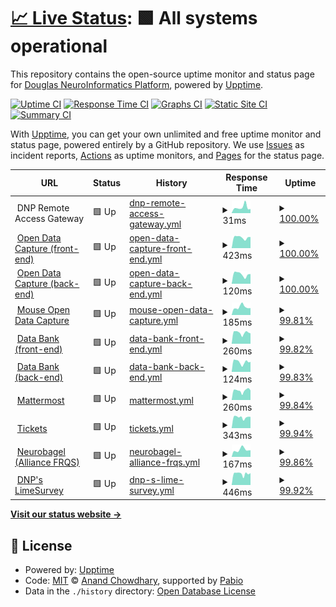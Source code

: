 # [📈 Live Status](https://https://status.douglasneuroinformatics.ca/): <!--live status--> **🟩 All systems operational**

This repository contains the open-source uptime monitor and status page for [Douglas NeuroInformatics Platform](https://douglasneuroinformatics.ca/), powered by [Upptime](https://github.com/upptime/upptime).

[![Uptime CI](https://github.com/DouglasNeuroInformatics/upptime/workflows/Uptime%20CI/badge.svg)](https://github.com/DouglasNeuroInformatics/upptime/actions?query=workflow%3A%22Uptime+CI%22)
[![Response Time CI](https://github.com/DouglasNeuroInformatics/upptime/workflows/Response%20Time%20CI/badge.svg)](https://github.com/DouglasNeuroInformatics/upptime/actions?query=workflow%3A%22Response+Time+CI%22)
[![Graphs CI](https://github.com/DouglasNeuroInformatics/upptime/workflows/Graphs%20CI/badge.svg)](https://github.com/DouglasNeuroInformatics/upptime/actions?query=workflow%3A%22Graphs+CI%22)
[![Static Site CI](https://github.com/DouglasNeuroInformatics/upptime/workflows/Static%20Site%20CI/badge.svg)](https://github.com/DouglasNeuroInformatics/upptime/actions?query=workflow%3A%22Static+Site+CI%22)
[![Summary CI](https://github.com/DouglasNeuroInformatics/upptime/workflows/Summary%20CI/badge.svg)](https://github.com/DouglasNeuroInformatics/upptime/actions?query=workflow%3A%22Summary+CI%22)

With [Upptime](https://upptime.js.org), you can get your own unlimited and free uptime monitor and status page, powered entirely by a GitHub repository. We use [Issues](https://github.com/DouglasNeuroInformatics/upptime/issues) as incident reports, [Actions](https://github.com/DouglasNeuroInformatics/upptime/actions) as uptime monitors, and [Pages](https://https://status.douglasneuroinformatics.ca/) for the status page.

<!--start: status pages-->
<!-- This summary is generated by Upptime (https://github.com/upptime/upptime) -->
<!-- Do not edit this manually, your changes will be overwritten -->
<!-- prettier-ignore -->
| URL | Status | History | Response Time | Uptime |
| --- | ------ | ------- | ------------- | ------ |
| <img alt="" src="https://icons.duckduckgo.com/ip3/null.ico" height="13"> DNP Remote Access Gateway | 🟩 Up | [dnp-remote-access-gateway.yml](https://github.com/DouglasNeuroInformatics/upptime/commits/HEAD/history/dnp-remote-access-gateway.yml) | <details><summary><img alt="Response time graph" src="./graphs/dnp-remote-access-gateway/response-time-week.png" height="20"> 31ms</summary><br><a href="https://status.douglasneuroinformatics.ca/history/dnp-remote-access-gateway"><img alt="Response time 50" src="https://img.shields.io/endpoint?url=https%3A%2F%2Fraw.githubusercontent.com%2FDouglasNeuroInformatics%2Fupptime%2FHEAD%2Fapi%2Fdnp-remote-access-gateway%2Fresponse-time.json"></a><br><a href="https://status.douglasneuroinformatics.ca/history/dnp-remote-access-gateway"><img alt="24-hour response time 22" src="https://img.shields.io/endpoint?url=https%3A%2F%2Fraw.githubusercontent.com%2FDouglasNeuroInformatics%2Fupptime%2FHEAD%2Fapi%2Fdnp-remote-access-gateway%2Fresponse-time-day.json"></a><br><a href="https://status.douglasneuroinformatics.ca/history/dnp-remote-access-gateway"><img alt="7-day response time 31" src="https://img.shields.io/endpoint?url=https%3A%2F%2Fraw.githubusercontent.com%2FDouglasNeuroInformatics%2Fupptime%2FHEAD%2Fapi%2Fdnp-remote-access-gateway%2Fresponse-time-week.json"></a><br><a href="https://status.douglasneuroinformatics.ca/history/dnp-remote-access-gateway"><img alt="30-day response time 37" src="https://img.shields.io/endpoint?url=https%3A%2F%2Fraw.githubusercontent.com%2FDouglasNeuroInformatics%2Fupptime%2FHEAD%2Fapi%2Fdnp-remote-access-gateway%2Fresponse-time-month.json"></a><br><a href="https://status.douglasneuroinformatics.ca/history/dnp-remote-access-gateway"><img alt="1-year response time 50" src="https://img.shields.io/endpoint?url=https%3A%2F%2Fraw.githubusercontent.com%2FDouglasNeuroInformatics%2Fupptime%2FHEAD%2Fapi%2Fdnp-remote-access-gateway%2Fresponse-time-year.json"></a></details> | <details><summary><a href="https://status.douglasneuroinformatics.ca/history/dnp-remote-access-gateway">100.00%</a></summary><a href="https://status.douglasneuroinformatics.ca/history/dnp-remote-access-gateway"><img alt="All-time uptime 98.53%" src="https://img.shields.io/endpoint?url=https%3A%2F%2Fraw.githubusercontent.com%2FDouglasNeuroInformatics%2Fupptime%2FHEAD%2Fapi%2Fdnp-remote-access-gateway%2Fuptime.json"></a><br><a href="https://status.douglasneuroinformatics.ca/history/dnp-remote-access-gateway"><img alt="24-hour uptime 100.00%" src="https://img.shields.io/endpoint?url=https%3A%2F%2Fraw.githubusercontent.com%2FDouglasNeuroInformatics%2Fupptime%2FHEAD%2Fapi%2Fdnp-remote-access-gateway%2Fuptime-day.json"></a><br><a href="https://status.douglasneuroinformatics.ca/history/dnp-remote-access-gateway"><img alt="7-day uptime 100.00%" src="https://img.shields.io/endpoint?url=https%3A%2F%2Fraw.githubusercontent.com%2FDouglasNeuroInformatics%2Fupptime%2FHEAD%2Fapi%2Fdnp-remote-access-gateway%2Fuptime-week.json"></a><br><a href="https://status.douglasneuroinformatics.ca/history/dnp-remote-access-gateway"><img alt="30-day uptime 97.93%" src="https://img.shields.io/endpoint?url=https%3A%2F%2Fraw.githubusercontent.com%2FDouglasNeuroInformatics%2Fupptime%2FHEAD%2Fapi%2Fdnp-remote-access-gateway%2Fuptime-month.json"></a><br><a href="https://status.douglasneuroinformatics.ca/history/dnp-remote-access-gateway"><img alt="1-year uptime 98.53%" src="https://img.shields.io/endpoint?url=https%3A%2F%2Fraw.githubusercontent.com%2FDouglasNeuroInformatics%2Fupptime%2FHEAD%2Fapi%2Fdnp-remote-access-gateway%2Fuptime-year.json"></a></details>
| <img alt="" src="https://icons.duckduckgo.com/ip3/demo.opendatacapture.org.ico" height="13"> [Open Data Capture (front-end)](https://demo.opendatacapture.org/auth/login) | 🟩 Up | [open-data-capture-front-end.yml](https://github.com/DouglasNeuroInformatics/upptime/commits/HEAD/history/open-data-capture-front-end.yml) | <details><summary><img alt="Response time graph" src="./graphs/open-data-capture-front-end/response-time-week.png" height="20"> 423ms</summary><br><a href="https://status.douglasneuroinformatics.ca/history/open-data-capture-front-end"><img alt="Response time 378" src="https://img.shields.io/endpoint?url=https%3A%2F%2Fraw.githubusercontent.com%2FDouglasNeuroInformatics%2Fupptime%2FHEAD%2Fapi%2Fopen-data-capture-front-end%2Fresponse-time.json"></a><br><a href="https://status.douglasneuroinformatics.ca/history/open-data-capture-front-end"><img alt="24-hour response time 438" src="https://img.shields.io/endpoint?url=https%3A%2F%2Fraw.githubusercontent.com%2FDouglasNeuroInformatics%2Fupptime%2FHEAD%2Fapi%2Fopen-data-capture-front-end%2Fresponse-time-day.json"></a><br><a href="https://status.douglasneuroinformatics.ca/history/open-data-capture-front-end"><img alt="7-day response time 423" src="https://img.shields.io/endpoint?url=https%3A%2F%2Fraw.githubusercontent.com%2FDouglasNeuroInformatics%2Fupptime%2FHEAD%2Fapi%2Fopen-data-capture-front-end%2Fresponse-time-week.json"></a><br><a href="https://status.douglasneuroinformatics.ca/history/open-data-capture-front-end"><img alt="30-day response time 391" src="https://img.shields.io/endpoint?url=https%3A%2F%2Fraw.githubusercontent.com%2FDouglasNeuroInformatics%2Fupptime%2FHEAD%2Fapi%2Fopen-data-capture-front-end%2Fresponse-time-month.json"></a><br><a href="https://status.douglasneuroinformatics.ca/history/open-data-capture-front-end"><img alt="1-year response time 378" src="https://img.shields.io/endpoint?url=https%3A%2F%2Fraw.githubusercontent.com%2FDouglasNeuroInformatics%2Fupptime%2FHEAD%2Fapi%2Fopen-data-capture-front-end%2Fresponse-time-year.json"></a></details> | <details><summary><a href="https://status.douglasneuroinformatics.ca/history/open-data-capture-front-end">100.00%</a></summary><a href="https://status.douglasneuroinformatics.ca/history/open-data-capture-front-end"><img alt="All-time uptime 99.93%" src="https://img.shields.io/endpoint?url=https%3A%2F%2Fraw.githubusercontent.com%2FDouglasNeuroInformatics%2Fupptime%2FHEAD%2Fapi%2Fopen-data-capture-front-end%2Fuptime.json"></a><br><a href="https://status.douglasneuroinformatics.ca/history/open-data-capture-front-end"><img alt="24-hour uptime 100.00%" src="https://img.shields.io/endpoint?url=https%3A%2F%2Fraw.githubusercontent.com%2FDouglasNeuroInformatics%2Fupptime%2FHEAD%2Fapi%2Fopen-data-capture-front-end%2Fuptime-day.json"></a><br><a href="https://status.douglasneuroinformatics.ca/history/open-data-capture-front-end"><img alt="7-day uptime 100.00%" src="https://img.shields.io/endpoint?url=https%3A%2F%2Fraw.githubusercontent.com%2FDouglasNeuroInformatics%2Fupptime%2FHEAD%2Fapi%2Fopen-data-capture-front-end%2Fuptime-week.json"></a><br><a href="https://status.douglasneuroinformatics.ca/history/open-data-capture-front-end"><img alt="30-day uptime 100.00%" src="https://img.shields.io/endpoint?url=https%3A%2F%2Fraw.githubusercontent.com%2FDouglasNeuroInformatics%2Fupptime%2FHEAD%2Fapi%2Fopen-data-capture-front-end%2Fuptime-month.json"></a><br><a href="https://status.douglasneuroinformatics.ca/history/open-data-capture-front-end"><img alt="1-year uptime 99.93%" src="https://img.shields.io/endpoint?url=https%3A%2F%2Fraw.githubusercontent.com%2FDouglasNeuroInformatics%2Fupptime%2FHEAD%2Fapi%2Fopen-data-capture-front-end%2Fuptime-year.json"></a></details>
| <img alt="" src="https://icons.duckduckgo.com/ip3/demo.opendatacapture.org.ico" height="13"> [Open Data Capture (back-end)](https://demo.opendatacapture.org/api) | 🟩 Up | [open-data-capture-back-end.yml](https://github.com/DouglasNeuroInformatics/upptime/commits/HEAD/history/open-data-capture-back-end.yml) | <details><summary><img alt="Response time graph" src="./graphs/open-data-capture-back-end/response-time-week.png" height="20"> 120ms</summary><br><a href="https://status.douglasneuroinformatics.ca/history/open-data-capture-back-end"><img alt="Response time 113" src="https://img.shields.io/endpoint?url=https%3A%2F%2Fraw.githubusercontent.com%2FDouglasNeuroInformatics%2Fupptime%2FHEAD%2Fapi%2Fopen-data-capture-back-end%2Fresponse-time.json"></a><br><a href="https://status.douglasneuroinformatics.ca/history/open-data-capture-back-end"><img alt="24-hour response time 123" src="https://img.shields.io/endpoint?url=https%3A%2F%2Fraw.githubusercontent.com%2FDouglasNeuroInformatics%2Fupptime%2FHEAD%2Fapi%2Fopen-data-capture-back-end%2Fresponse-time-day.json"></a><br><a href="https://status.douglasneuroinformatics.ca/history/open-data-capture-back-end"><img alt="7-day response time 120" src="https://img.shields.io/endpoint?url=https%3A%2F%2Fraw.githubusercontent.com%2FDouglasNeuroInformatics%2Fupptime%2FHEAD%2Fapi%2Fopen-data-capture-back-end%2Fresponse-time-week.json"></a><br><a href="https://status.douglasneuroinformatics.ca/history/open-data-capture-back-end"><img alt="30-day response time 110" src="https://img.shields.io/endpoint?url=https%3A%2F%2Fraw.githubusercontent.com%2FDouglasNeuroInformatics%2Fupptime%2FHEAD%2Fapi%2Fopen-data-capture-back-end%2Fresponse-time-month.json"></a><br><a href="https://status.douglasneuroinformatics.ca/history/open-data-capture-back-end"><img alt="1-year response time 113" src="https://img.shields.io/endpoint?url=https%3A%2F%2Fraw.githubusercontent.com%2FDouglasNeuroInformatics%2Fupptime%2FHEAD%2Fapi%2Fopen-data-capture-back-end%2Fresponse-time-year.json"></a></details> | <details><summary><a href="https://status.douglasneuroinformatics.ca/history/open-data-capture-back-end">100.00%</a></summary><a href="https://status.douglasneuroinformatics.ca/history/open-data-capture-back-end"><img alt="All-time uptime 99.31%" src="https://img.shields.io/endpoint?url=https%3A%2F%2Fraw.githubusercontent.com%2FDouglasNeuroInformatics%2Fupptime%2FHEAD%2Fapi%2Fopen-data-capture-back-end%2Fuptime.json"></a><br><a href="https://status.douglasneuroinformatics.ca/history/open-data-capture-back-end"><img alt="24-hour uptime 100.00%" src="https://img.shields.io/endpoint?url=https%3A%2F%2Fraw.githubusercontent.com%2FDouglasNeuroInformatics%2Fupptime%2FHEAD%2Fapi%2Fopen-data-capture-back-end%2Fuptime-day.json"></a><br><a href="https://status.douglasneuroinformatics.ca/history/open-data-capture-back-end"><img alt="7-day uptime 100.00%" src="https://img.shields.io/endpoint?url=https%3A%2F%2Fraw.githubusercontent.com%2FDouglasNeuroInformatics%2Fupptime%2FHEAD%2Fapi%2Fopen-data-capture-back-end%2Fuptime-week.json"></a><br><a href="https://status.douglasneuroinformatics.ca/history/open-data-capture-back-end"><img alt="30-day uptime 100.00%" src="https://img.shields.io/endpoint?url=https%3A%2F%2Fraw.githubusercontent.com%2FDouglasNeuroInformatics%2Fupptime%2FHEAD%2Fapi%2Fopen-data-capture-back-end%2Fuptime-month.json"></a><br><a href="https://status.douglasneuroinformatics.ca/history/open-data-capture-back-end"><img alt="1-year uptime 99.31%" src="https://img.shields.io/endpoint?url=https%3A%2F%2Fraw.githubusercontent.com%2FDouglasNeuroInformatics%2Fupptime%2FHEAD%2Fapi%2Fopen-data-capture-back-end%2Fuptime-year.json"></a></details>
| <img alt="" src="https://icons.duckduckgo.com/ip3/mouseodc.douglasneuroinformatics.ca.ico" height="13"> [Mouse Open Data Capture](https://mouseodc.douglasneuroinformatics.ca/auth/login) | 🟩 Up | [mouse-open-data-capture.yml](https://github.com/DouglasNeuroInformatics/upptime/commits/HEAD/history/mouse-open-data-capture.yml) | <details><summary><img alt="Response time graph" src="./graphs/mouse-open-data-capture/response-time-week.png" height="20"> 185ms</summary><br><a href="https://status.douglasneuroinformatics.ca/history/mouse-open-data-capture"><img alt="Response time 216" src="https://img.shields.io/endpoint?url=https%3A%2F%2Fraw.githubusercontent.com%2FDouglasNeuroInformatics%2Fupptime%2FHEAD%2Fapi%2Fmouse-open-data-capture%2Fresponse-time.json"></a><br><a href="https://status.douglasneuroinformatics.ca/history/mouse-open-data-capture"><img alt="24-hour response time 164" src="https://img.shields.io/endpoint?url=https%3A%2F%2Fraw.githubusercontent.com%2FDouglasNeuroInformatics%2Fupptime%2FHEAD%2Fapi%2Fmouse-open-data-capture%2Fresponse-time-day.json"></a><br><a href="https://status.douglasneuroinformatics.ca/history/mouse-open-data-capture"><img alt="7-day response time 185" src="https://img.shields.io/endpoint?url=https%3A%2F%2Fraw.githubusercontent.com%2FDouglasNeuroInformatics%2Fupptime%2FHEAD%2Fapi%2Fmouse-open-data-capture%2Fresponse-time-week.json"></a><br><a href="https://status.douglasneuroinformatics.ca/history/mouse-open-data-capture"><img alt="30-day response time 216" src="https://img.shields.io/endpoint?url=https%3A%2F%2Fraw.githubusercontent.com%2FDouglasNeuroInformatics%2Fupptime%2FHEAD%2Fapi%2Fmouse-open-data-capture%2Fresponse-time-month.json"></a><br><a href="https://status.douglasneuroinformatics.ca/history/mouse-open-data-capture"><img alt="1-year response time 216" src="https://img.shields.io/endpoint?url=https%3A%2F%2Fraw.githubusercontent.com%2FDouglasNeuroInformatics%2Fupptime%2FHEAD%2Fapi%2Fmouse-open-data-capture%2Fresponse-time-year.json"></a></details> | <details><summary><a href="https://status.douglasneuroinformatics.ca/history/mouse-open-data-capture">99.81%</a></summary><a href="https://status.douglasneuroinformatics.ca/history/mouse-open-data-capture"><img alt="All-time uptime 99.95%" src="https://img.shields.io/endpoint?url=https%3A%2F%2Fraw.githubusercontent.com%2FDouglasNeuroInformatics%2Fupptime%2FHEAD%2Fapi%2Fmouse-open-data-capture%2Fuptime.json"></a><br><a href="https://status.douglasneuroinformatics.ca/history/mouse-open-data-capture"><img alt="24-hour uptime 100.00%" src="https://img.shields.io/endpoint?url=https%3A%2F%2Fraw.githubusercontent.com%2FDouglasNeuroInformatics%2Fupptime%2FHEAD%2Fapi%2Fmouse-open-data-capture%2Fuptime-day.json"></a><br><a href="https://status.douglasneuroinformatics.ca/history/mouse-open-data-capture"><img alt="7-day uptime 99.81%" src="https://img.shields.io/endpoint?url=https%3A%2F%2Fraw.githubusercontent.com%2FDouglasNeuroInformatics%2Fupptime%2FHEAD%2Fapi%2Fmouse-open-data-capture%2Fuptime-week.json"></a><br><a href="https://status.douglasneuroinformatics.ca/history/mouse-open-data-capture"><img alt="30-day uptime 99.95%" src="https://img.shields.io/endpoint?url=https%3A%2F%2Fraw.githubusercontent.com%2FDouglasNeuroInformatics%2Fupptime%2FHEAD%2Fapi%2Fmouse-open-data-capture%2Fuptime-month.json"></a><br><a href="https://status.douglasneuroinformatics.ca/history/mouse-open-data-capture"><img alt="1-year uptime 99.95%" src="https://img.shields.io/endpoint?url=https%3A%2F%2Fraw.githubusercontent.com%2FDouglasNeuroInformatics%2Fupptime%2FHEAD%2Fapi%2Fmouse-open-data-capture%2Fuptime-year.json"></a></details>
| <img alt="" src="https://icons.duckduckgo.com/ip3/databank.douglasneuroinformatics.ca.ico" height="13"> [Data Bank (front-end)](https://databank.douglasneuroinformatics.ca/auth/login) | 🟩 Up | [data-bank-front-end.yml](https://github.com/DouglasNeuroInformatics/upptime/commits/HEAD/history/data-bank-front-end.yml) | <details><summary><img alt="Response time graph" src="./graphs/data-bank-front-end/response-time-week.png" height="20"> 260ms</summary><br><a href="https://status.douglasneuroinformatics.ca/history/data-bank-front-end"><img alt="Response time 290" src="https://img.shields.io/endpoint?url=https%3A%2F%2Fraw.githubusercontent.com%2FDouglasNeuroInformatics%2Fupptime%2FHEAD%2Fapi%2Fdata-bank-front-end%2Fresponse-time.json"></a><br><a href="https://status.douglasneuroinformatics.ca/history/data-bank-front-end"><img alt="24-hour response time 244" src="https://img.shields.io/endpoint?url=https%3A%2F%2Fraw.githubusercontent.com%2FDouglasNeuroInformatics%2Fupptime%2FHEAD%2Fapi%2Fdata-bank-front-end%2Fresponse-time-day.json"></a><br><a href="https://status.douglasneuroinformatics.ca/history/data-bank-front-end"><img alt="7-day response time 260" src="https://img.shields.io/endpoint?url=https%3A%2F%2Fraw.githubusercontent.com%2FDouglasNeuroInformatics%2Fupptime%2FHEAD%2Fapi%2Fdata-bank-front-end%2Fresponse-time-week.json"></a><br><a href="https://status.douglasneuroinformatics.ca/history/data-bank-front-end"><img alt="30-day response time 253" src="https://img.shields.io/endpoint?url=https%3A%2F%2Fraw.githubusercontent.com%2FDouglasNeuroInformatics%2Fupptime%2FHEAD%2Fapi%2Fdata-bank-front-end%2Fresponse-time-month.json"></a><br><a href="https://status.douglasneuroinformatics.ca/history/data-bank-front-end"><img alt="1-year response time 290" src="https://img.shields.io/endpoint?url=https%3A%2F%2Fraw.githubusercontent.com%2FDouglasNeuroInformatics%2Fupptime%2FHEAD%2Fapi%2Fdata-bank-front-end%2Fresponse-time-year.json"></a></details> | <details><summary><a href="https://status.douglasneuroinformatics.ca/history/data-bank-front-end">99.82%</a></summary><a href="https://status.douglasneuroinformatics.ca/history/data-bank-front-end"><img alt="All-time uptime 99.85%" src="https://img.shields.io/endpoint?url=https%3A%2F%2Fraw.githubusercontent.com%2FDouglasNeuroInformatics%2Fupptime%2FHEAD%2Fapi%2Fdata-bank-front-end%2Fuptime.json"></a><br><a href="https://status.douglasneuroinformatics.ca/history/data-bank-front-end"><img alt="24-hour uptime 100.00%" src="https://img.shields.io/endpoint?url=https%3A%2F%2Fraw.githubusercontent.com%2FDouglasNeuroInformatics%2Fupptime%2FHEAD%2Fapi%2Fdata-bank-front-end%2Fuptime-day.json"></a><br><a href="https://status.douglasneuroinformatics.ca/history/data-bank-front-end"><img alt="7-day uptime 99.82%" src="https://img.shields.io/endpoint?url=https%3A%2F%2Fraw.githubusercontent.com%2FDouglasNeuroInformatics%2Fupptime%2FHEAD%2Fapi%2Fdata-bank-front-end%2Fuptime-week.json"></a><br><a href="https://status.douglasneuroinformatics.ca/history/data-bank-front-end"><img alt="30-day uptime 99.96%" src="https://img.shields.io/endpoint?url=https%3A%2F%2Fraw.githubusercontent.com%2FDouglasNeuroInformatics%2Fupptime%2FHEAD%2Fapi%2Fdata-bank-front-end%2Fuptime-month.json"></a><br><a href="https://status.douglasneuroinformatics.ca/history/data-bank-front-end"><img alt="1-year uptime 99.85%" src="https://img.shields.io/endpoint?url=https%3A%2F%2Fraw.githubusercontent.com%2FDouglasNeuroInformatics%2Fupptime%2FHEAD%2Fapi%2Fdata-bank-front-end%2Fuptime-year.json"></a></details>
| <img alt="" src="https://icons.duckduckgo.com/ip3/databank.douglasneuroinformatics.ca.ico" height="13"> [Data Bank (back-end)](https://databank.douglasneuroinformatics.ca/api) | 🟩 Up | [data-bank-back-end.yml](https://github.com/DouglasNeuroInformatics/upptime/commits/HEAD/history/data-bank-back-end.yml) | <details><summary><img alt="Response time graph" src="./graphs/data-bank-back-end/response-time-week.png" height="20"> 124ms</summary><br><a href="https://status.douglasneuroinformatics.ca/history/data-bank-back-end"><img alt="Response time 117" src="https://img.shields.io/endpoint?url=https%3A%2F%2Fraw.githubusercontent.com%2FDouglasNeuroInformatics%2Fupptime%2FHEAD%2Fapi%2Fdata-bank-back-end%2Fresponse-time.json"></a><br><a href="https://status.douglasneuroinformatics.ca/history/data-bank-back-end"><img alt="24-hour response time 126" src="https://img.shields.io/endpoint?url=https%3A%2F%2Fraw.githubusercontent.com%2FDouglasNeuroInformatics%2Fupptime%2FHEAD%2Fapi%2Fdata-bank-back-end%2Fresponse-time-day.json"></a><br><a href="https://status.douglasneuroinformatics.ca/history/data-bank-back-end"><img alt="7-day response time 124" src="https://img.shields.io/endpoint?url=https%3A%2F%2Fraw.githubusercontent.com%2FDouglasNeuroInformatics%2Fupptime%2FHEAD%2Fapi%2Fdata-bank-back-end%2Fresponse-time-week.json"></a><br><a href="https://status.douglasneuroinformatics.ca/history/data-bank-back-end"><img alt="30-day response time 115" src="https://img.shields.io/endpoint?url=https%3A%2F%2Fraw.githubusercontent.com%2FDouglasNeuroInformatics%2Fupptime%2FHEAD%2Fapi%2Fdata-bank-back-end%2Fresponse-time-month.json"></a><br><a href="https://status.douglasneuroinformatics.ca/history/data-bank-back-end"><img alt="1-year response time 117" src="https://img.shields.io/endpoint?url=https%3A%2F%2Fraw.githubusercontent.com%2FDouglasNeuroInformatics%2Fupptime%2FHEAD%2Fapi%2Fdata-bank-back-end%2Fresponse-time-year.json"></a></details> | <details><summary><a href="https://status.douglasneuroinformatics.ca/history/data-bank-back-end">99.83%</a></summary><a href="https://status.douglasneuroinformatics.ca/history/data-bank-back-end"><img alt="All-time uptime 97.41%" src="https://img.shields.io/endpoint?url=https%3A%2F%2Fraw.githubusercontent.com%2FDouglasNeuroInformatics%2Fupptime%2FHEAD%2Fapi%2Fdata-bank-back-end%2Fuptime.json"></a><br><a href="https://status.douglasneuroinformatics.ca/history/data-bank-back-end"><img alt="24-hour uptime 100.00%" src="https://img.shields.io/endpoint?url=https%3A%2F%2Fraw.githubusercontent.com%2FDouglasNeuroInformatics%2Fupptime%2FHEAD%2Fapi%2Fdata-bank-back-end%2Fuptime-day.json"></a><br><a href="https://status.douglasneuroinformatics.ca/history/data-bank-back-end"><img alt="7-day uptime 99.83%" src="https://img.shields.io/endpoint?url=https%3A%2F%2Fraw.githubusercontent.com%2FDouglasNeuroInformatics%2Fupptime%2FHEAD%2Fapi%2Fdata-bank-back-end%2Fuptime-week.json"></a><br><a href="https://status.douglasneuroinformatics.ca/history/data-bank-back-end"><img alt="30-day uptime 99.96%" src="https://img.shields.io/endpoint?url=https%3A%2F%2Fraw.githubusercontent.com%2FDouglasNeuroInformatics%2Fupptime%2FHEAD%2Fapi%2Fdata-bank-back-end%2Fuptime-month.json"></a><br><a href="https://status.douglasneuroinformatics.ca/history/data-bank-back-end"><img alt="1-year uptime 97.41%" src="https://img.shields.io/endpoint?url=https%3A%2F%2Fraw.githubusercontent.com%2FDouglasNeuroInformatics%2Fupptime%2FHEAD%2Fapi%2Fdata-bank-back-end%2Fuptime-year.json"></a></details>
| <img alt="" src="https://icons.duckduckgo.com/ip3/chat.douglasneuroinformatics.ca.ico" height="13"> [Mattermost](https://chat.douglasneuroinformatics.ca) | 🟩 Up | [mattermost.yml](https://github.com/DouglasNeuroInformatics/upptime/commits/HEAD/history/mattermost.yml) | <details><summary><img alt="Response time graph" src="./graphs/mattermost/response-time-week.png" height="20"> 260ms</summary><br><a href="https://status.douglasneuroinformatics.ca/history/mattermost"><img alt="Response time 255" src="https://img.shields.io/endpoint?url=https%3A%2F%2Fraw.githubusercontent.com%2FDouglasNeuroInformatics%2Fupptime%2FHEAD%2Fapi%2Fmattermost%2Fresponse-time.json"></a><br><a href="https://status.douglasneuroinformatics.ca/history/mattermost"><img alt="24-hour response time 264" src="https://img.shields.io/endpoint?url=https%3A%2F%2Fraw.githubusercontent.com%2FDouglasNeuroInformatics%2Fupptime%2FHEAD%2Fapi%2Fmattermost%2Fresponse-time-day.json"></a><br><a href="https://status.douglasneuroinformatics.ca/history/mattermost"><img alt="7-day response time 260" src="https://img.shields.io/endpoint?url=https%3A%2F%2Fraw.githubusercontent.com%2FDouglasNeuroInformatics%2Fupptime%2FHEAD%2Fapi%2Fmattermost%2Fresponse-time-week.json"></a><br><a href="https://status.douglasneuroinformatics.ca/history/mattermost"><img alt="30-day response time 235" src="https://img.shields.io/endpoint?url=https%3A%2F%2Fraw.githubusercontent.com%2FDouglasNeuroInformatics%2Fupptime%2FHEAD%2Fapi%2Fmattermost%2Fresponse-time-month.json"></a><br><a href="https://status.douglasneuroinformatics.ca/history/mattermost"><img alt="1-year response time 255" src="https://img.shields.io/endpoint?url=https%3A%2F%2Fraw.githubusercontent.com%2FDouglasNeuroInformatics%2Fupptime%2FHEAD%2Fapi%2Fmattermost%2Fresponse-time-year.json"></a></details> | <details><summary><a href="https://status.douglasneuroinformatics.ca/history/mattermost">99.84%</a></summary><a href="https://status.douglasneuroinformatics.ca/history/mattermost"><img alt="All-time uptime 99.94%" src="https://img.shields.io/endpoint?url=https%3A%2F%2Fraw.githubusercontent.com%2FDouglasNeuroInformatics%2Fupptime%2FHEAD%2Fapi%2Fmattermost%2Fuptime.json"></a><br><a href="https://status.douglasneuroinformatics.ca/history/mattermost"><img alt="24-hour uptime 100.00%" src="https://img.shields.io/endpoint?url=https%3A%2F%2Fraw.githubusercontent.com%2FDouglasNeuroInformatics%2Fupptime%2FHEAD%2Fapi%2Fmattermost%2Fuptime-day.json"></a><br><a href="https://status.douglasneuroinformatics.ca/history/mattermost"><img alt="7-day uptime 99.84%" src="https://img.shields.io/endpoint?url=https%3A%2F%2Fraw.githubusercontent.com%2FDouglasNeuroInformatics%2Fupptime%2FHEAD%2Fapi%2Fmattermost%2Fuptime-week.json"></a><br><a href="https://status.douglasneuroinformatics.ca/history/mattermost"><img alt="30-day uptime 99.96%" src="https://img.shields.io/endpoint?url=https%3A%2F%2Fraw.githubusercontent.com%2FDouglasNeuroInformatics%2Fupptime%2FHEAD%2Fapi%2Fmattermost%2Fuptime-month.json"></a><br><a href="https://status.douglasneuroinformatics.ca/history/mattermost"><img alt="1-year uptime 99.94%" src="https://img.shields.io/endpoint?url=https%3A%2F%2Fraw.githubusercontent.com%2FDouglasNeuroInformatics%2Fupptime%2FHEAD%2Fapi%2Fmattermost%2Fuptime-year.json"></a></details>
| <img alt="" src="https://icons.duckduckgo.com/ip3/support.douglasneuroinformatics.ca.ico" height="13"> [Tickets](https://support.douglasneuroinformatics.ca) | 🟩 Up | [tickets.yml](https://github.com/DouglasNeuroInformatics/upptime/commits/HEAD/history/tickets.yml) | <details><summary><img alt="Response time graph" src="./graphs/tickets/response-time-week.png" height="20"> 343ms</summary><br><a href="https://status.douglasneuroinformatics.ca/history/tickets"><img alt="Response time 420" src="https://img.shields.io/endpoint?url=https%3A%2F%2Fraw.githubusercontent.com%2FDouglasNeuroInformatics%2Fupptime%2FHEAD%2Fapi%2Ftickets%2Fresponse-time.json"></a><br><a href="https://status.douglasneuroinformatics.ca/history/tickets"><img alt="24-hour response time 356" src="https://img.shields.io/endpoint?url=https%3A%2F%2Fraw.githubusercontent.com%2FDouglasNeuroInformatics%2Fupptime%2FHEAD%2Fapi%2Ftickets%2Fresponse-time-day.json"></a><br><a href="https://status.douglasneuroinformatics.ca/history/tickets"><img alt="7-day response time 343" src="https://img.shields.io/endpoint?url=https%3A%2F%2Fraw.githubusercontent.com%2FDouglasNeuroInformatics%2Fupptime%2FHEAD%2Fapi%2Ftickets%2Fresponse-time-week.json"></a><br><a href="https://status.douglasneuroinformatics.ca/history/tickets"><img alt="30-day response time 338" src="https://img.shields.io/endpoint?url=https%3A%2F%2Fraw.githubusercontent.com%2FDouglasNeuroInformatics%2Fupptime%2FHEAD%2Fapi%2Ftickets%2Fresponse-time-month.json"></a><br><a href="https://status.douglasneuroinformatics.ca/history/tickets"><img alt="1-year response time 420" src="https://img.shields.io/endpoint?url=https%3A%2F%2Fraw.githubusercontent.com%2FDouglasNeuroInformatics%2Fupptime%2FHEAD%2Fapi%2Ftickets%2Fresponse-time-year.json"></a></details> | <details><summary><a href="https://status.douglasneuroinformatics.ca/history/tickets">99.94%</a></summary><a href="https://status.douglasneuroinformatics.ca/history/tickets"><img alt="All-time uptime 99.93%" src="https://img.shields.io/endpoint?url=https%3A%2F%2Fraw.githubusercontent.com%2FDouglasNeuroInformatics%2Fupptime%2FHEAD%2Fapi%2Ftickets%2Fuptime.json"></a><br><a href="https://status.douglasneuroinformatics.ca/history/tickets"><img alt="24-hour uptime 100.00%" src="https://img.shields.io/endpoint?url=https%3A%2F%2Fraw.githubusercontent.com%2FDouglasNeuroInformatics%2Fupptime%2FHEAD%2Fapi%2Ftickets%2Fuptime-day.json"></a><br><a href="https://status.douglasneuroinformatics.ca/history/tickets"><img alt="7-day uptime 99.94%" src="https://img.shields.io/endpoint?url=https%3A%2F%2Fraw.githubusercontent.com%2FDouglasNeuroInformatics%2Fupptime%2FHEAD%2Fapi%2Ftickets%2Fuptime-week.json"></a><br><a href="https://status.douglasneuroinformatics.ca/history/tickets"><img alt="30-day uptime 99.99%" src="https://img.shields.io/endpoint?url=https%3A%2F%2Fraw.githubusercontent.com%2FDouglasNeuroInformatics%2Fupptime%2FHEAD%2Fapi%2Ftickets%2Fuptime-month.json"></a><br><a href="https://status.douglasneuroinformatics.ca/history/tickets"><img alt="1-year uptime 99.93%" src="https://img.shields.io/endpoint?url=https%3A%2F%2Fraw.githubusercontent.com%2FDouglasNeuroInformatics%2Fupptime%2FHEAD%2Fapi%2Ftickets%2Fuptime-year.json"></a></details>
| <img alt="" src="https://icons.duckduckgo.com/ip3/neurobagel-alliancefrqs.douglasneuroinformatics.ca.ico" height="13"> [Neurobagel (Alliance FRQS)](https://neurobagel-alliancefrqs.douglasneuroinformatics.ca) | 🟩 Up | [neurobagel-alliance-frqs.yml](https://github.com/DouglasNeuroInformatics/upptime/commits/HEAD/history/neurobagel-alliance-frqs.yml) | <details><summary><img alt="Response time graph" src="./graphs/neurobagel-alliance-frqs/response-time-week.png" height="20"> 167ms</summary><br><a href="https://status.douglasneuroinformatics.ca/history/neurobagel-alliance-frqs"><img alt="Response time 235" src="https://img.shields.io/endpoint?url=https%3A%2F%2Fraw.githubusercontent.com%2FDouglasNeuroInformatics%2Fupptime%2FHEAD%2Fapi%2Fneurobagel-alliance-frqs%2Fresponse-time.json"></a><br><a href="https://status.douglasneuroinformatics.ca/history/neurobagel-alliance-frqs"><img alt="24-hour response time 157" src="https://img.shields.io/endpoint?url=https%3A%2F%2Fraw.githubusercontent.com%2FDouglasNeuroInformatics%2Fupptime%2FHEAD%2Fapi%2Fneurobagel-alliance-frqs%2Fresponse-time-day.json"></a><br><a href="https://status.douglasneuroinformatics.ca/history/neurobagel-alliance-frqs"><img alt="7-day response time 167" src="https://img.shields.io/endpoint?url=https%3A%2F%2Fraw.githubusercontent.com%2FDouglasNeuroInformatics%2Fupptime%2FHEAD%2Fapi%2Fneurobagel-alliance-frqs%2Fresponse-time-week.json"></a><br><a href="https://status.douglasneuroinformatics.ca/history/neurobagel-alliance-frqs"><img alt="30-day response time 200" src="https://img.shields.io/endpoint?url=https%3A%2F%2Fraw.githubusercontent.com%2FDouglasNeuroInformatics%2Fupptime%2FHEAD%2Fapi%2Fneurobagel-alliance-frqs%2Fresponse-time-month.json"></a><br><a href="https://status.douglasneuroinformatics.ca/history/neurobagel-alliance-frqs"><img alt="1-year response time 235" src="https://img.shields.io/endpoint?url=https%3A%2F%2Fraw.githubusercontent.com%2FDouglasNeuroInformatics%2Fupptime%2FHEAD%2Fapi%2Fneurobagel-alliance-frqs%2Fresponse-time-year.json"></a></details> | <details><summary><a href="https://status.douglasneuroinformatics.ca/history/neurobagel-alliance-frqs">99.86%</a></summary><a href="https://status.douglasneuroinformatics.ca/history/neurobagel-alliance-frqs"><img alt="All-time uptime 98.81%" src="https://img.shields.io/endpoint?url=https%3A%2F%2Fraw.githubusercontent.com%2FDouglasNeuroInformatics%2Fupptime%2FHEAD%2Fapi%2Fneurobagel-alliance-frqs%2Fuptime.json"></a><br><a href="https://status.douglasneuroinformatics.ca/history/neurobagel-alliance-frqs"><img alt="24-hour uptime 100.00%" src="https://img.shields.io/endpoint?url=https%3A%2F%2Fraw.githubusercontent.com%2FDouglasNeuroInformatics%2Fupptime%2FHEAD%2Fapi%2Fneurobagel-alliance-frqs%2Fuptime-day.json"></a><br><a href="https://status.douglasneuroinformatics.ca/history/neurobagel-alliance-frqs"><img alt="7-day uptime 99.86%" src="https://img.shields.io/endpoint?url=https%3A%2F%2Fraw.githubusercontent.com%2FDouglasNeuroInformatics%2Fupptime%2FHEAD%2Fapi%2Fneurobagel-alliance-frqs%2Fuptime-week.json"></a><br><a href="https://status.douglasneuroinformatics.ca/history/neurobagel-alliance-frqs"><img alt="30-day uptime 99.97%" src="https://img.shields.io/endpoint?url=https%3A%2F%2Fraw.githubusercontent.com%2FDouglasNeuroInformatics%2Fupptime%2FHEAD%2Fapi%2Fneurobagel-alliance-frqs%2Fuptime-month.json"></a><br><a href="https://status.douglasneuroinformatics.ca/history/neurobagel-alliance-frqs"><img alt="1-year uptime 98.81%" src="https://img.shields.io/endpoint?url=https%3A%2F%2Fraw.githubusercontent.com%2FDouglasNeuroInformatics%2Fupptime%2FHEAD%2Fapi%2Fneurobagel-alliance-frqs%2Fuptime-year.json"></a></details>
| <img alt="" src="https://icons.duckduckgo.com/ip3/survey.douglasneuroinformatics.ca.ico" height="13"> [DNP's LimeSurvey](https://survey.douglasneuroinformatics.ca/) | 🟩 Up | [dnp-s-lime-survey.yml](https://github.com/DouglasNeuroInformatics/upptime/commits/HEAD/history/dnp-s-lime-survey.yml) | <details><summary><img alt="Response time graph" src="./graphs/dnp-s-lime-survey/response-time-week.png" height="20"> 446ms</summary><br><a href="https://status.douglasneuroinformatics.ca/history/dnp-s-lime-survey"><img alt="Response time 429" src="https://img.shields.io/endpoint?url=https%3A%2F%2Fraw.githubusercontent.com%2FDouglasNeuroInformatics%2Fupptime%2FHEAD%2Fapi%2Fdnp-s-lime-survey%2Fresponse-time.json"></a><br><a href="https://status.douglasneuroinformatics.ca/history/dnp-s-lime-survey"><img alt="24-hour response time 471" src="https://img.shields.io/endpoint?url=https%3A%2F%2Fraw.githubusercontent.com%2FDouglasNeuroInformatics%2Fupptime%2FHEAD%2Fapi%2Fdnp-s-lime-survey%2Fresponse-time-day.json"></a><br><a href="https://status.douglasneuroinformatics.ca/history/dnp-s-lime-survey"><img alt="7-day response time 446" src="https://img.shields.io/endpoint?url=https%3A%2F%2Fraw.githubusercontent.com%2FDouglasNeuroInformatics%2Fupptime%2FHEAD%2Fapi%2Fdnp-s-lime-survey%2Fresponse-time-week.json"></a><br><a href="https://status.douglasneuroinformatics.ca/history/dnp-s-lime-survey"><img alt="30-day response time 428" src="https://img.shields.io/endpoint?url=https%3A%2F%2Fraw.githubusercontent.com%2FDouglasNeuroInformatics%2Fupptime%2FHEAD%2Fapi%2Fdnp-s-lime-survey%2Fresponse-time-month.json"></a><br><a href="https://status.douglasneuroinformatics.ca/history/dnp-s-lime-survey"><img alt="1-year response time 429" src="https://img.shields.io/endpoint?url=https%3A%2F%2Fraw.githubusercontent.com%2FDouglasNeuroInformatics%2Fupptime%2FHEAD%2Fapi%2Fdnp-s-lime-survey%2Fresponse-time-year.json"></a></details> | <details><summary><a href="https://status.douglasneuroinformatics.ca/history/dnp-s-lime-survey">99.92%</a></summary><a href="https://status.douglasneuroinformatics.ca/history/dnp-s-lime-survey"><img alt="All-time uptime 100.00%" src="https://img.shields.io/endpoint?url=https%3A%2F%2Fraw.githubusercontent.com%2FDouglasNeuroInformatics%2Fupptime%2FHEAD%2Fapi%2Fdnp-s-lime-survey%2Fuptime.json"></a><br><a href="https://status.douglasneuroinformatics.ca/history/dnp-s-lime-survey"><img alt="24-hour uptime 100.00%" src="https://img.shields.io/endpoint?url=https%3A%2F%2Fraw.githubusercontent.com%2FDouglasNeuroInformatics%2Fupptime%2FHEAD%2Fapi%2Fdnp-s-lime-survey%2Fuptime-day.json"></a><br><a href="https://status.douglasneuroinformatics.ca/history/dnp-s-lime-survey"><img alt="7-day uptime 99.92%" src="https://img.shields.io/endpoint?url=https%3A%2F%2Fraw.githubusercontent.com%2FDouglasNeuroInformatics%2Fupptime%2FHEAD%2Fapi%2Fdnp-s-lime-survey%2Fuptime-week.json"></a><br><a href="https://status.douglasneuroinformatics.ca/history/dnp-s-lime-survey"><img alt="30-day uptime 99.98%" src="https://img.shields.io/endpoint?url=https%3A%2F%2Fraw.githubusercontent.com%2FDouglasNeuroInformatics%2Fupptime%2FHEAD%2Fapi%2Fdnp-s-lime-survey%2Fuptime-month.json"></a><br><a href="https://status.douglasneuroinformatics.ca/history/dnp-s-lime-survey"><img alt="1-year uptime 100.00%" src="https://img.shields.io/endpoint?url=https%3A%2F%2Fraw.githubusercontent.com%2FDouglasNeuroInformatics%2Fupptime%2FHEAD%2Fapi%2Fdnp-s-lime-survey%2Fuptime-year.json"></a></details>

<!--end: status pages-->

[**Visit our status website →**](https://status.douglasneuroinformatics.ca/)

## 📄 License

- Powered by: [Upptime](https://github.com/upptime/upptime)
- Code: [MIT](./LICENSE) © [Anand Chowdhary](https://anandchowdhary.com), supported by [Pabio](https://pabio.com)
- Data in the `./history` directory: [Open Database License](https://opendatacommons.org/licenses/odbl/1-0/)

